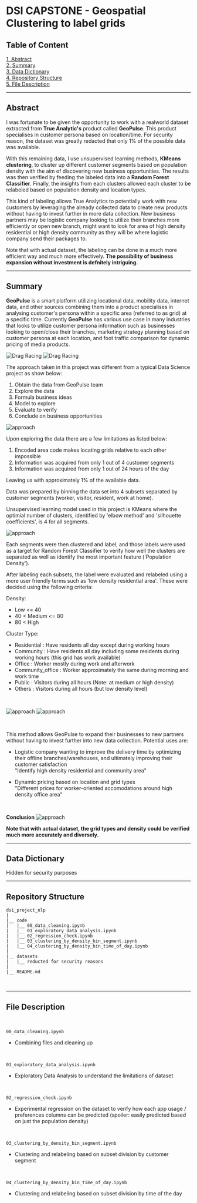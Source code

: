 # DSI CAPSTONE - Geospatial Clustering to label grids

## Table of Content
[1. Abstract](#Abstract) <br>
[2. Summary](#Summary) <br>
[3. Data Dictionary](#Data-Dictionary) <br>
[4. Repository Structure](#Repository-Structure) <br>
[5. File Description](#File-Description)

---

## Abstract

I was fortunate to be given the opportunity to work with a realworld dataset extracted from **True Analytic's** product called **GeoPulse**. This product specialises in customer persona based on location/time. For security reason, the dataset was greatly redacted that only 1% of the possible data was available. <br>

With this remaining data, I use unsupervised learning methods, **KMeans clustering**, to cluster up different customer segments based on population density with the aim of discovering new business opportunities. The results was then verified by feeding the labeled data into a **Random Forest Classifier**. Finally, the insights from each clusters allowed each cluster to be relabeled based on population density and location types. <br>

This kind of labeling allows True Analytics to potentially work with new customers by leveraging the already collected data to create new products without having to invest further in more data collection. New business partners may be logistic company looking to utilize their branches more efficiently or open new branch, might want to look for area of high density residential or high density community as they will be where logistic company send their packages to.

Note that with actual dataset, the labeling can be done in a much more efficient way and much more effectively. **The possibility of business expansion without investment is defnitely intriguing.**

---

## Summary

**GeoPulse** is a smart platform utilizing locational data, mobility data, internet data, and other sources combining them into a product specialises in analysing customer's persona within a specific area (referred to as grid) at a specific time. Currently **GeoPulse** has various use case in many industries that looks to utilize customer persona information such as businesses looking to open/close their branches, marketing strategy planning based on customer persona at each location, and foot traffic comparison for dynamic pricing of media products. <br>


![Drag Racing](image/geopulse_product.png)
![Drag Racing](image/geopulse_map.png)

The approach taken in this project was different from a typical Data Science project as show below: <br>

1. Obtain the data from GeoPulse team
2. Explore the data
3. Formula business ideas
4. Model to explore
5. Evaluate to verify
6. Conclude on business opportunities

![approach](image/approach.png)
<br>


Upon exploring the data there are a few limitations as listed below: <br>
1. Encoded area code makes locating grids relative to each other impossible
2. Information was acquired from only 1 out of 4 customer segments
3. Information was acquired from only 1 out of 24 hours of the day

Leaving us with approximately 1% of the available data. 

Data was prepared by binning the data set into 4 subsets separated by customer segments (worker, visitor, resident, work at home).

Unsupervised learning model used in this project is KMeans where the optimial number of clusters, identified by 'elbow method' and 'silhouette coefficients', is 4 for all segments.

![approach](image/optimum_clusters.png)

Each segments were then clustered and label, and those labels were used as a target for Random Forest Classifier to verify how well the clusters are separated as well as identify the most important feature ('Population Density').

After labeling each subsets, the label were evaluated and relabeled using a more user friendly terms such as 'low density residential area'. These were decided using the following criteria: <br>

Density: <br>

- Low <= 40
- 40 < Medium <= 80
- 80 < High

Cluster Type: <br>

- Residential : Have residents all day except during working hours
- Community : Have residents all day including some residents during working hours (this grid has work available)
- Office : Worker mostly during work and afterwork
- Community_office : Worker approximately the same during morning and work time
- Public : Visitors during all hours (Note: at medium or high density)
- Others : Visitors during all hours (but low density level)
<br>


![approach](image/evaluate_clusters.png)
![approach](image/potential_use.png)

<br>

This method allows GeoPulse to expand their businesses to new partners without having to invest further into new data collection. Potential uses are: <br>
- Logistic company wanting to improve the delivery time by optimizing their offline branches/warehouses, and ultimately improving their customer satisfaction <br>
"Identify high density residential and community area"

- Dynamic pricing based on location and grid types <br>
"Different prices for worker-oriented accomodations around high density office area" 
<br>


**Conclusion**
![approach](image/conclusion.png)

**Note that with actual dataset, the grid types and density could be verified much more accurately and diversely.**

---

## Data Dictionary

Hidden for security purposes

---

## Repository Structure 
```
dsi_project_nlp
|
|__ code
|   |__ 00_data_cleaning.ipynb  
|   |__ 01_exploratory_data_analysis.ipynb
|   |__ 02_regression_check.ipynb
|   |__ 03_clustering_by_density_bin_segment.ipynb
|   |__ 04_clustering_by_density_bin_time_of_day.ipynb 
|  
|__ datasets
|   |__ reducted for security reasons
|
|__ README.md

```
<br>

---

## File Description
<br>

    00_data_cleaning.ipynb
- Combining files and cleaning up

<br>

    01_exploratory_data_analysis.ipynb
- Exploratory Data Analysis to understand the limitations of dataset

<br>

    02_regression_check.ipynb

- Experimental regression on the dataset to verify how each app usage / preferences columns can be predicted (spoiler: easily predicted based on just the population density)

<br>

    03_clustering_by_density_bin_segment.ipynb
- Clustering and relabeling based on subset division by customer segment

<br>

    04_clustering_by_density_bin_time_of_day.ipynb

- Clustering and relabeling based on subset division by time of the day